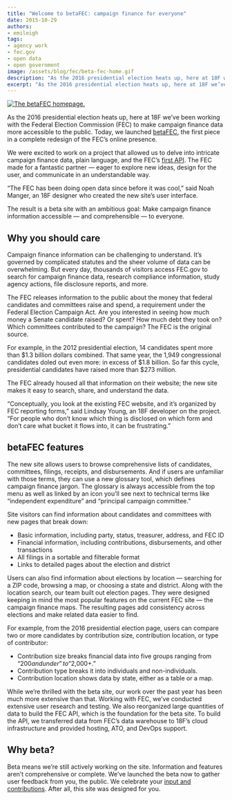 ```yaml
---
title: "Welcome to betaFEC: campaign finance for everyone"
date: 2015-10-29
authors:
- emileigh
tags:
- agency work
- fec.gov
- open data
- open government
image: /assets/blog/fec/beta-fec-home.gif
description: "As the 2016 presidential election heats up, here at 18F we’ve been working with the Federal Election Commission (FEC) to make campaign finance data more accessible to the public. Today, we launched betaFEC, the first piece in a complete redesign of the FEC’s online presence."
excerpt: "As the 2016 presidential election heats up, here at 18F we’ve been working with the Federal Election Commission (FEC) to make campaign finance data more accessible to the public. Today, we launched betaFEC, the first piece in a complete redesign of the FEC’s online presence."
---
```


[![The betaFEC homepage.]({{site.baseurl}}/assets/blog/fec/beta-fec-home.gif)](https://beta.fec.gov)

As the 2016 presidential election heats up, here at 18F we’ve been
working with the Federal Election Commission (FEC) to make campaign
finance data more accessible to the public. Today, we launched
[betaFEC](http://beta.fec.gov), the first piece in a complete redesign
of the FEC’s online presence.

We were excited to work on a project that allowed us to delve into
intricate campaign finance data, plain language, and the FEC’s [first
API](https://18f.gsa.gov/2015/07/08/openfec-api/).
The FEC made for a fantastic partner — eager to explore new ideas,
design for the user, and communicate in an understandable way.

“The FEC has been doing open data since before it was cool,” said Noah
Manger, an 18F designer who created the new site’s user interface.

The result is a beta site with an ambitious goal: Make campaign finance
information accessible — and comprehensible — to everyone.

## Why you should care

Campaign finance information can be challenging to understand. It’s
governed by complicated statutes and the sheer volume of data can be
overwhelming. But every day, thousands of visitors access FEC.gov to
search for campaign finance data, research compliance information, study
agency actions, file disclosure reports, and more.

The FEC releases information to the public about the money that federal
candidates and committees raise and spend, a requirement under the
Federal Election Campaign Act. Are you interested in seeing how much
money a Senate candidate raised? Or spent? How much debt they took on?
Which committees contributed to the campaign? The FEC is the original
source.

For example, in the 2012 presidential election, 14 candidates spent more
than $1.3 billion dollars combined. That same year, the 1,949
congressional candidates doled out even more: in excess of $1.8
billion. So far this cycle, presidential candidates have raised more
than $273 million.

The FEC already housed all that information on their website; the new
site makes it easy to search, share, and understand the data.

“Conceptually, you look at the existing FEC website, and it’s organized
by FEC reporting forms,” said Lindsay Young, an 18F developer on the
project. “For people who don’t know which thing is disclosed on which
form and don’t care what bucket it flows into, it can be frustrating.”

## betaFEC features

The new site allows users to browse comprehensive lists of candidates,
committees, filings, receipts, and disbursements. And if users are
unfamiliar with those terms, they can use a new glossary tool, which
defines campaign finance jargon. The glossary is always accessible from
the top menu as well as linked by an icon you’ll see next to technical
terms like “independent expenditure” and “principal campaign committee.”

Site visitors can find information about candidates and committees with
new pages that break down:

-   Basic information, including party, status, treasurer, address, and FEC ID
-   Financial information, including contributions, disbursements, and other transactions
-   All filings in a sortable and filterable format
-   Links to detailed pages about the election and district

Users can also find information about elections by location — searching
for a ZIP code, browsing a map, or choosing a state and district. Along
with the location search, our team built out election pages. They were
designed keeping in mind the most popular features on the current FEC
site — the campaign finance maps. The resulting pages add consistency
across elections and make related data easier to find.

For example, from the 2016 presidential election page, users can compare
two or more candidates by contribution size, contribution location, or
type of contributor:

-   Contribution size breaks financial data into five groups ranging from “$200 and under” to “$2,000+.”
-   Contribution type breaks it into individuals and non-individuals.
-   Contribution location shows data by state, either as a table or a map.

While we’re thrilled with the beta site, our work over the past year has
been much more extensive than that. Working with FEC, we’ve conducted
extensive user research and testing. We also reorganized large
quantities of data to build the FEC API, which is the foundation for the
beta site. To build the API, we transferred data from FEC’s data
warehouse to 18F’s cloud infrastructure and provided hosting, ATO, and
DevOps support.

## Why beta?

Beta means we’re still actively working on the site. Information and
features aren’t comprehensive or complete. We’ve launched the beta now
to gather user feedback from you, the public. We celebrate your [input
and contributions](https://github.com/18F/FEC). After all, this site
was designed for you.
